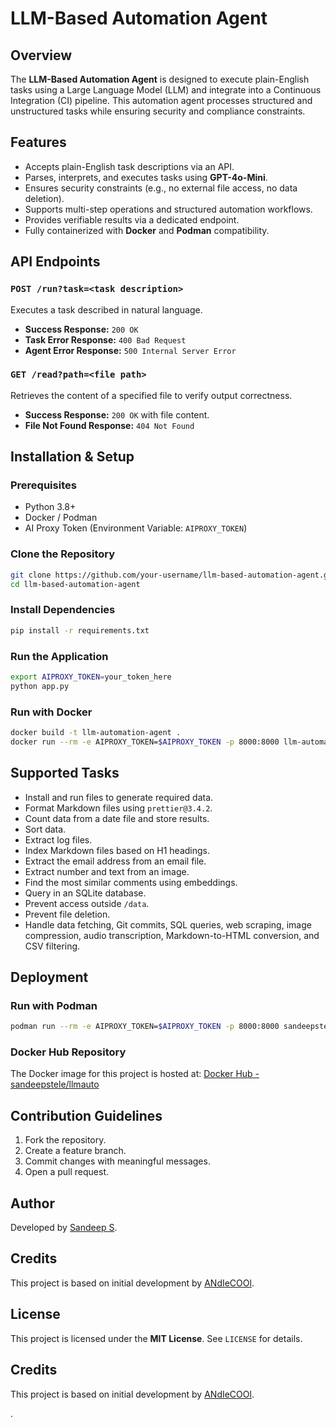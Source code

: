 # LLM-Based Automation Agent

## Overview
The **LLM-Based Automation Agent** is designed to execute plain-English tasks using a Large Language Model (LLM) and integrate into a Continuous Integration (CI) pipeline. This automation agent processes structured and unstructured tasks while ensuring security and compliance constraints. 

## Features
- Accepts plain-English task descriptions via an API.
- Parses, interprets, and executes tasks using **GPT-4o-Mini**.
- Ensures security constraints (e.g., no external file access, no data deletion).
- Supports multi-step operations and structured automation workflows.
- Provides verifiable results via a dedicated endpoint.
- Fully containerized with **Docker** and **Podman** compatibility.

## API Endpoints
### `POST /run?task=<task description>`
Executes a task described in natural language.
- **Success Response:** `200 OK`
- **Task Error Response:** `400 Bad Request`
- **Agent Error Response:** `500 Internal Server Error`

### `GET /read?path=<file path>`
Retrieves the content of a specified file to verify output correctness.
- **Success Response:** `200 OK` with file content.
- **File Not Found Response:** `404 Not Found`

## Installation & Setup
### Prerequisites
- Python 3.8+
- Docker / Podman
- AI Proxy Token (Environment Variable: `AIPROXY_TOKEN`)

### Clone the Repository
```sh
git clone https://github.com/your-username/llm-based-automation-agent.git
cd llm-based-automation-agent
```

### Install Dependencies
```sh
pip install -r requirements.txt
```

### Run the Application
```sh
export AIPROXY_TOKEN=your_token_here
python app.py
```

### Run with Docker
```sh
docker build -t llm-automation-agent .
docker run --rm -e AIPROXY_TOKEN=$AIPROXY_TOKEN -p 8000:8000 llm-automation-agent
```

## Supported Tasks
- Install and run files to generate required data.
- Format Markdown files using `prettier@3.4.2`.
- Count data from a date file and store results.
- Sort data.
- Extract log files.
- Index Markdown files based on H1 headings.
- Extract the email address from an email file.
- Extract number and text from an image.
- Find the most similar comments using embeddings.
- Query in an SQLite database.
- Prevent access outside `/data`.
- Prevent file deletion.
- Handle data fetching, Git commits, SQL queries, web scraping, image compression, audio transcription, Markdown-to-HTML conversion, and CSV filtering.


## Deployment
### Run with Podman
```sh
podman run --rm -e AIPROXY_TOKEN=$AIPROXY_TOKEN -p 8000:8000 sandeepstele/llmauto
```

### Docker Hub Repository
The Docker image for this project is hosted at:
[Docker Hub - sandeepstele/llmauto](https://hub.docker.com/r/sandeepstele/llmauto/tags)


## Contribution Guidelines
1. Fork the repository.
2. Create a feature branch.
3. Commit changes with meaningful messages.
4. Open a pull request.

## Author
Developed by [Sandeep S](https://github.com/sandeepstele).

## Credits
This project is based on initial development by [ANdIeCOOl](https://github.com/ANdIeCOOl).

## License
This project is licensed under the **MIT License**. See `LICENSE` for details.

## Credits
This project is based on initial development by [ANdIeCOOl](https://github.com/ANdIeCOOl).

.

